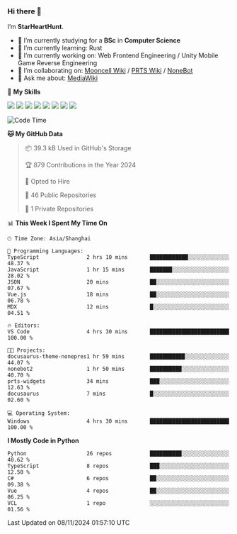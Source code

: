 ### Hi there 👋

I’m **StarHeartHunt**.

- 🏫 I’m currently studying for a **BSc** in **Computer Science**
- 🌱 I’m currently learning: Rust
- 🔭 I’m currently working on: Web Frontend Engineering / Unity Mobile Game Reverse Engineering
- 👯 I’m collaborating on: [Mooncell Wiki](https://fgo.wiki/) / [PRTS Wiki](http://prts.wiki/) / [NoneBot](https://github.com/nonebot)
- 💬 Ask me about: [MediaWiki](https://www.mediawiki.org)

🌟 **My Skills**

![](https://img.shields.io/badge/-Python-3e74a2?style=flat-square&logo=Python&logoColor=fff)
![](https://img.shields.io/badge/-Node.js-339933?style=flat-square&logo=node.js&logoColor=fff)
![](https://img.shields.io/badge/-Vue-4fc08d?style=flat-square&logo=vue.js&logoColor=fff)
![](https://img.shields.io/badge/-React-2d98ce?style=flat-square&logo=React&logoColor=fff)
![](https://img.shields.io/badge/-TypeScript-3178C6?style=flat-square&logo=TypeScript&logoColor=fff)
![](https://img.shields.io/badge/-Docker-2496ED?style=flat-square&logo=Docker&logoColor=fff)
![](https://img.shields.io/badge/-Linux-000000?style=flat-square&logo=Linux&logoColor=fff)
![](https://img.shields.io/badge/-Dotnet-512bd4?style=flat-square&logo=.net&logoColor=fff)

<!--START_SECTION:waka-->
![Code Time](http://img.shields.io/badge/Code%20Time-1%2C387%20hrs%206%20mins-blue)

**🐱 My GitHub Data** 

> 📦 39.3 kB Used in GitHub's Storage 
 > 
> 🏆 879 Contributions in the Year 2024
 > 
> 💼 Opted to Hire
 > 
> 📜 46 Public Repositories 
 > 
> 🔑 1 Private Repositories 
 > 
📊 **This Week I Spent My Time On** 

```text
🕑︎ Time Zone: Asia/Shanghai

💬 Programming Languages: 
TypeScript               2 hrs 10 mins       ████████████░░░░░░░░░░░░░   48.37 % 
JavaScript               1 hr 15 mins        ███████░░░░░░░░░░░░░░░░░░   28.02 % 
JSON                     20 mins             ██░░░░░░░░░░░░░░░░░░░░░░░   07.67 % 
Vue.js                   18 mins             ██░░░░░░░░░░░░░░░░░░░░░░░   06.78 % 
MDX                      12 mins             █░░░░░░░░░░░░░░░░░░░░░░░░   04.51 % 

🔥 Editors: 
VS Code                  4 hrs 30 mins       █████████████████████████   100.00 % 

🐱‍💻 Projects: 
docusaurus-theme-nonepres1 hr 59 mins        ███████████░░░░░░░░░░░░░░   44.07 % 
nonebot2                 1 hr 50 mins        ██████████░░░░░░░░░░░░░░░   40.70 % 
prts-widgets             34 mins             ███░░░░░░░░░░░░░░░░░░░░░░   12.63 % 
docusaurus               7 mins              █░░░░░░░░░░░░░░░░░░░░░░░░   02.60 % 

💻 Operating System: 
Windows                  4 hrs 30 mins       █████████████████████████   100.00 % 
```

**I Mostly Code in Python** 

```text
Python                   26 repos            ██████████░░░░░░░░░░░░░░░   40.62 % 
TypeScript               8 repos             ███░░░░░░░░░░░░░░░░░░░░░░   12.50 % 
C#                       6 repos             ██░░░░░░░░░░░░░░░░░░░░░░░   09.38 % 
Vue                      4 repos             ██░░░░░░░░░░░░░░░░░░░░░░░   06.25 % 
VCL                      1 repo              ░░░░░░░░░░░░░░░░░░░░░░░░░   01.56 % 
```




 Last Updated on 08/11/2024 01:57:10 UTC
<!--END_SECTION:waka-->
